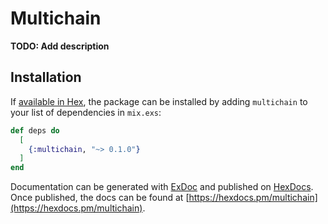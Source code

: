 # Multichain

**TODO: Add description**

## Installation

If [available in Hex](https://hex.pm/docs/publish), the package can be installed
by adding `multichain` to your list of dependencies in `mix.exs`:

```elixir
def deps do
  [
    {:multichain, "~> 0.1.0"}  
  ]
end
```

Documentation can be generated with [ExDoc](https://github.com/elixir-lang/ex_doc)
and published on [HexDocs](https://hexdocs.pm). Once published, the docs can
be found at [https://hexdocs.pm/multichain](https://hexdocs.pm/multichain).

